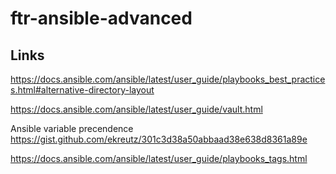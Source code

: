 # ftr-ansible-advanced

## Links

https://docs.ansible.com/ansible/latest/user_guide/playbooks_best_practices.html#alternative-directory-layout

https://docs.ansible.com/ansible/latest/user_guide/vault.html

Ansible variable precendence
https://gist.github.com/ekreutz/301c3d38a50abbaad38e638d8361a89e

https://docs.ansible.com/ansible/latest/user_guide/playbooks_tags.html